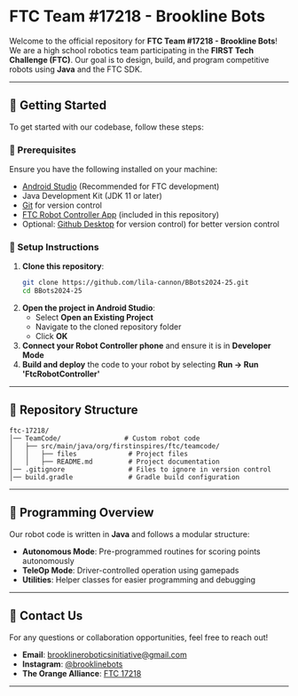 # FTC Team #17218 - Brookline Bots

Welcome to the official repository for **FTC Team #17218 - Brookline Bots**! We are a high school
robotics team participating in the **FIRST Tech Challenge (FTC)**. Our goal is to design, build, and
program competitive robots using **Java** and the FTC SDK.

---

## 📌 Getting Started

To get started with our codebase, follow these steps:

### 🔧 Prerequisites

Ensure you have the following installed on your machine:

- [Android Studio](https://developer.android.com/studio) (Recommended for FTC development)
- Java Development Kit (JDK 11 or later)
- [Git](https://git-scm.com/) for version control
- [FTC Robot Controller App](https://github.com/FIRST-Tech-Challenge/FtcRobotController) (included
  in this repository)
- Optional: [Github Desktop](https://git-scm.com/) for version control) for better version control

### 🚀 Setup Instructions

1. **Clone this repository**:
   ```sh
   git clone https://github.com/lila-cannon/BBots2024-25.git
   cd BBots2024-25
   ```
2. **Open the project in Android Studio**:
    - Select **Open an Existing Project**
    - Navigate to the cloned repository folder
    - Click **OK**
3. **Connect your Robot Controller phone** and ensure it is in **Developer Mode**
4. **Build and deploy** the code to your robot by selecting **Run → Run 'FtcRobotController'**

---

## 📂 Repository Structure

```
ftc-17218/
│── TeamCode/                # Custom robot code
│   ├── src/main/java/org/firstinspires/ftc/teamcode/
│   │   ├── files             # Project files
│   │   ├── README.md         # Project documentation
│── .gitignore                # Files to ignore in version control
│── build.gradle              # Gradle build configuration
```

---

## 🤖 Programming Overview

Our robot code is written in **Java** and follows a modular structure:

- **Autonomous Mode**: Pre-programmed routines for scoring points autonomously
- **TeleOp Mode**: Driver-controlled operation using gamepads
- **Utilities**: Helper classes for easier programming and debugging

---

## 📧 Contact Us

For any questions or collaboration opportunities, feel free to reach out!

- **Email**: brooklineroboticsinitiative@gmail.com
- **Instagram**: [@brooklinebots](https://www.instagram.com/brooklinebots/)
- **The Orange Alliance**: [FTC 17218](https://theorangealliance.org/teams/17218)

---
